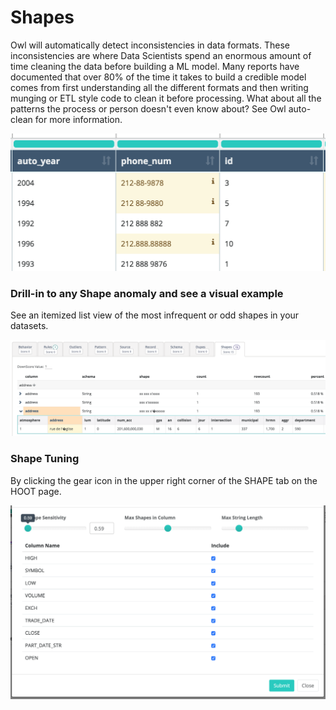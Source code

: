 # Shapes

Owl will automatically detect inconsistencies in data formats. These inconsistencies are where Data Scientists spend an enormous amount of time cleaning the data before building a ML model. Many reports have documented that over 80% of the time it takes to build a credible model comes from first understanding all the different formats and then writing munging or ETL style code to clean it before processing. What about all the patterns the process or person doesn't even know about? See Owl auto-clean for more information.

![](../.gitbook/assets/owl-phone-shapes.png)

### Drill-in to any Shape anomaly and see a visual example

See an itemized list view of the most infrequent or odd shapes in your datasets.

![](../.gitbook/assets/owl-shape-drillin.png)

### Shape Tuning 

By clicking the gear icon in the upper right corner of the SHAPE tab on the HOOT page. 

![](../.gitbook/assets/shape-tuning-owl.png)

